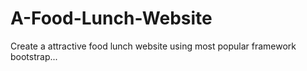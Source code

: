 # A-Food-Lunch-Website
Create a attractive food lunch website using most popular framework bootstrap...
